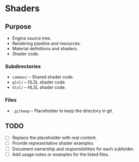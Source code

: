 # Shaders

## Purpose
- Engine source tree.
- Rendering pipeline and resources.
- Material definitions and shaders.
- Shader code.

### Subdirectories
- `common/` – Shared shader code.
- `glsl/` – GLSL shader code.
- `hlsl/` – HLSL shader code.

### Files
- `.gitkeep` – Placeholder to keep the directory in git.

## TODO
- [ ] Replace the placeholder with real content.
- [ ] Provide representative shader examples.
- [ ] Document ownership and responsibilities for each subfolder.
- [ ] Add usage notes or examples for the listed files.
